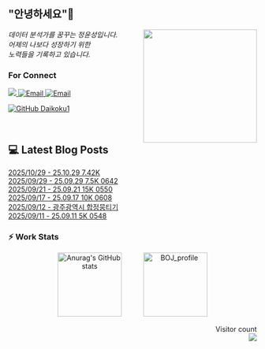 
<h2> "안녕하세요"👋 </h2>
<img align='right' src="https://user-images.githubusercontent.com/50973778/144942576-b2f10b31-e628-43e4-b7da-3cc2144a5b73.gif" width="230">
<p><em> 데이터 분석가를 꿈꾸는 정윤성입니다.</br> 어제의 나보다 성장하기 위한 </br> 노력들을 기록하고 있습니다.</em></p>

### For Connect
<a href="https://blog.naver.com/jjys9047" target="_blank"><img src="https://img.shields.io/badge/-BLOG-brightgreen?style=flat-square&logo=Bloglovin&logoColor=white">
<a href="https://mail.google.com/mail/?view=cm&amp;fs=1&amp;to=jys9047@gmail.com" target="_blank"><img src="https://img.shields.io/badge/-Gmail-c14438?style=flat-square&logo=Gmail&logoColor=white" alt="Email">
<a href="mailto:jjys9047@naver.com" target="_blank"><img src="https://img.shields.io/badge/-Naver-brightgreen?style=flat-square&logo=Naver&logoColor=white" alt="Email">

[![GitHub Daikoku1](https://img.shields.io/github/followers/Daikoku1?label=follow&style=social)](https://github.com/Daikoku1)

</br>

## 💻 Latest Blog Posts
[2025/10/29 - 25.10.29 7.42K](https://blog.naver.com/jjys9047/224058206904?fromRss=true&trackingCode=rss) <br>
[2025/09/29 - 25.09.29 7.5K 0642](https://blog.naver.com/jjys9047/224026344564?fromRss=true&trackingCode=rss) <br>
[2025/09/21 - 25.09.21 15K 0550](https://blog.naver.com/jjys9047/224016005961?fromRss=true&trackingCode=rss) <br>
[2025/09/17 - 25.09.17 10K 0608](https://blog.naver.com/jjys9047/224012062493?fromRss=true&trackingCode=rss) <br>
[2025/09/12 - 광주광역시 합정뭉티기](https://blog.naver.com/jjys9047/224005811384?fromRss=true&trackingCode=rss) <br>
[2025/09/11 - 25.09.11 5K 0548](https://blog.naver.com/jjys9047/224004385021?fromRss=true&trackingCode=rss) <br>


### ⚡ Work Stats
<p align = 'center'>
  <img src="https://github-readme-stats.vercel.app/api?username=Daikoku1&show_icons=true&theme=midnight-purple" alt="Anurag's GitHub stats" height="130" hspace="20"/>
  <img src="http://mazassumnida.wtf/api/v2/generate_badge?boj=jys9047" alt="BOJ_profile" height="130" hspace="20"/>
</p>

<p align="right"> 
  Visitor count<br>
  <img src="https://profile-counter.glitch.me/Daikoku1/count.svg" />
</p>
